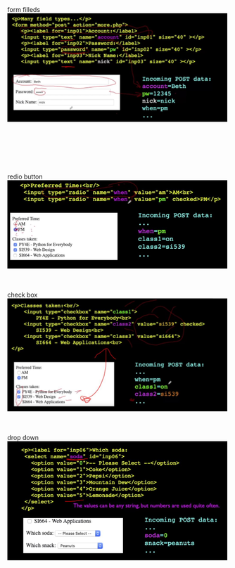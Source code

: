 <br><br>
form filleds<br>
<img width="500" src= "pic/form filleds.JPG"/>

<br><br><br>





<br><br>redio button<br>
<img width="500" src= "pic/redio button.JPG"/>



<br><br>check box<br>
<img width="500" src= "pic/check box.JPG"/>


<br><br>drop down<br>
<img width="500" src= "pic/drop down.JPG"/>